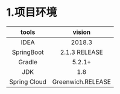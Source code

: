 # 1.项目环境
| tools | vision |
| :------:| :------: |
| IDEA | 2018.3 |
| SpringBoot | 2.1.3 RELEASE |
| Gradle|5.2.1+|
| JDK|1.8|
| Spring Cloud|Greenwich.RELEASE|

